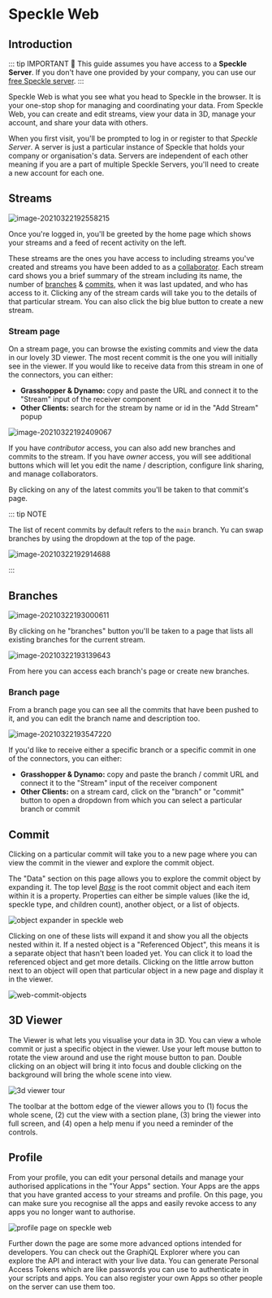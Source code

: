 # Speckle Web

## Introduction

::: tip IMPORTANT 🙌
This guide assumes you have access to a **Speckle Server**.
If you don't have one provided by your company, you can use our [free Speckle server](https://speckle.systems/getstarted/).
:::

Speckle Web is what you see what you head to Speckle in the browser. It is your one-stop shop for managing and coordinating your data. From Speckle Web, you can create and edit streams, view your data in 3D, manage your account, and share your data with others.

When you first visit, you'll be prompted to log in or register to that _Speckle Server_. A server is just a particular instance of Speckle that holds your company or organisation's data. Servers are independent of each other meaning if you are a part of multiple Speckle Servers, you'll need to create a new account for each one.

## Streams

![image-20210322192558215](./img/web/image-20210322192558215.png)

Once you're logged in, you'll be greeted by the home page which shows your streams and a feed of recent activity on the left.

These streams are the ones you have access to including streams you've created and streams you have been added to as a [collaborator](/user/concepts.html#who-can-i-share-them-with). Each stream card shows you a brief summary of the stream including its name, the number of [branches](/user/concepts.html#branches) & [commits](/user/concepts.html#commits), when it was last updated, and who has access to it. Clicking any of the stream cards will take you to the details of that particular stream. You can also click the big blue button to create a new stream.

### Stream page

On a stream page, you can browse the existing commits and view the data in our lovely 3D viewer. The most recent commit is the one you will initially see in the viewer. If you would like to receive data from this stream in one of the connectors, you can either:

- **Grasshopper & Dynamo:** copy and paste the URL and connect it to the "Stream" input of the receiver component
- **Other Clients:** search for the stream by name or id in the "Add Stream" popup

![image-20210322192409067](./img/web/image-20210322192409067.png)

If you have _contributor_ access, you can also add new branches and commits to the stream. If you have _owner_ access, you will see additional buttons which will let you edit the name / description, configure link sharing, and manage collaborators.

By clicking on any of the latest commits you'll be taken to that commit's page.

::: tip NOTE

The list of recent commits by default refers to the `main` branch. Yu can swap branches by using the dropdown at the top of the page.

![image-20210322192914688](./img/web/image-20210322192914688.png)

:::

## Branches

![image-20210322193000611](./img/web/image-20210322193000611.png)

By clicking on he "branches" button you'll be taken to a page that lists all existing branches for the current stream.

![image-20210322193139643](./img/web/image-20210322193139643.png)

From here you can access each branch's page or create new branches.

### Branch page

From a branch page you can see all the commits that have been pushed to it, and you can edit the branch name and description too.

![image-20210322193547220](./img/web/image-20210322193547220.png)

If you'd like to receive either a specific branch or a specific commit in one of the connectors, you can either:

- **Grasshopper & Dynamo:** copy and paste the branch / commit URL and connect it to the "Stream" input of the receiver component
- **Other Clients:** on a stream card, click on the "branch" or "commit" button to open a dropdown from which you can select a particular branch or commit

## Commit

Clicking on a particular commit will take you to a new page where you can view the commit in the viewer and explore the commit object.

The "Data" section on this page allows you to explore the commit object by expanding it. The top level [_Base_](/user/concepts.html#the-base-object) is the root commit object and each item within it is a property. Properties can either be simple values (like the id, speckle type, and children count), another object, or a list of objects.

![object expander in speckle web](https://user-images.githubusercontent.com/7717434/107505427-955a7f80-6b94-11eb-8624-b6c694a568b4.png)

Clicking on one of these lists will expand it and show you all the objects nested within it. If a nested object is a "Referenced Object", this means it is a separate object that hasn't been loaded yet. You can click it to load the referenced object and get more details. Clicking on the little arrow button next to an object will open that particular object in a new page and display it in the viewer.

![web-commit-objects](https://user-images.githubusercontent.com/7717434/107504494-4b24ce80-6b93-11eb-8a4d-1895d55c32e0.gif)

## 3D Viewer

The Viewer is what lets you visualise your data in 3D. You can view a whole commit or just a specific object in the viewer. Use your left mouse button to rotate the view around and use the right mouse button to pan. Double clicking on an object will bring it into focus and double clicking on the background will bring the whole scene into view.

![3d viewer tour](../.vuepress/public/assets/web-3d-viewer.gif)

The toolbar at the bottom edge of the viewer allows you to (1) focus the whole scene, (2) cut the view with a section plane, (3) bring the viewer into full screen, and (4) open a help menu if you need a reminder of the controls.

## Profile

From your profile, you can edit your personal details and manage your authorised applications in the "Your Apps" section. Your Apps are the apps that you have granted access to your streams and profile. On this page, you can make sure you recognise all the apps and easily revoke access to any apps you no longer want to authorise.

![profile page on speckle web](https://user-images.githubusercontent.com/7717434/107490504-e14ff900-6b81-11eb-9fe5-2ae7297090f9.png)

Further down the page are some more advanced options intended for developers. You can check out the GraphiQL Explorer where you can explore the API and interact with your live data. You can generate Personal Access Tokens which are like passwords you can use to authenticate in your scripts and apps. You can also register your own Apps so other people on the server can use them too.
